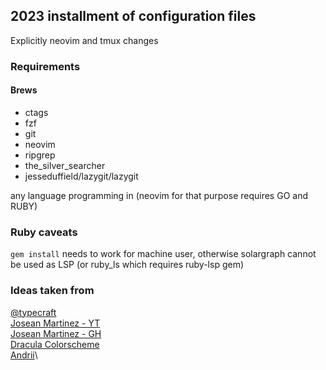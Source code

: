 ## 2023 installment of configuration files

Explicitly neovim and tmux changes

### Requirements

#### Brews

- ctags
- fzf
- git
- neovim
- ripgrep
- the_silver_searcher
- jesseduffield/lazygit/lazygit

any language programming in (neovim for that purpose requires GO and RUBY)

### Ruby caveats

`gem install` needs to work for machine user, otherwise solargraph cannot be used as LSP (or ruby_ls which requires ruby-lsp gem)

### Ideas taken from

[@typecraft](https://www.youtube.com/@typecraft_dev)\
[Josean Martinez - YT](https://www.youtube.com/watch?v=6mxWayq-s9I)\
[Josean Martinez - GH](https://github.com/josean-dev-/dev-environment-files)\
[Dracula Colorscheme](https://draculatheme.com/)\
[Andrii](https://github.com/andriiyaremenko/dotfiles)\
